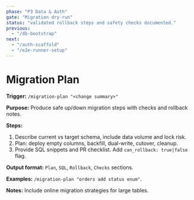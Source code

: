 ```yaml
---
phase: "P3 Data & Auth"
gate: "Migration dry-run"
status: "validated rollback steps and safety checks documented."
previous:
  - "/db-bootstrap"
next:
  - "/auth-scaffold"
  - "/e2e-runner-setup"
---
```


# Migration Plan

**Trigger:** `/migration-plan "<change summary>"`

**Purpose:** Produce safe up/down migration steps with checks and rollback notes.

**Steps:**

1. Describe current vs target schema, include data volume and lock risk.
2. Plan: deploy empty columns, backfill, dual-write, cutover, cleanup.
3. Provide SQL snippets and PR checklist. Add `can_rollback: true|false` flag.

**Output format:** `Plan`, `SQL`, `Rollback`, `Checks` sections.

**Examples:** `/migration-plan "orders add status enum"`.

**Notes:** Include online migration strategies for large tables.


